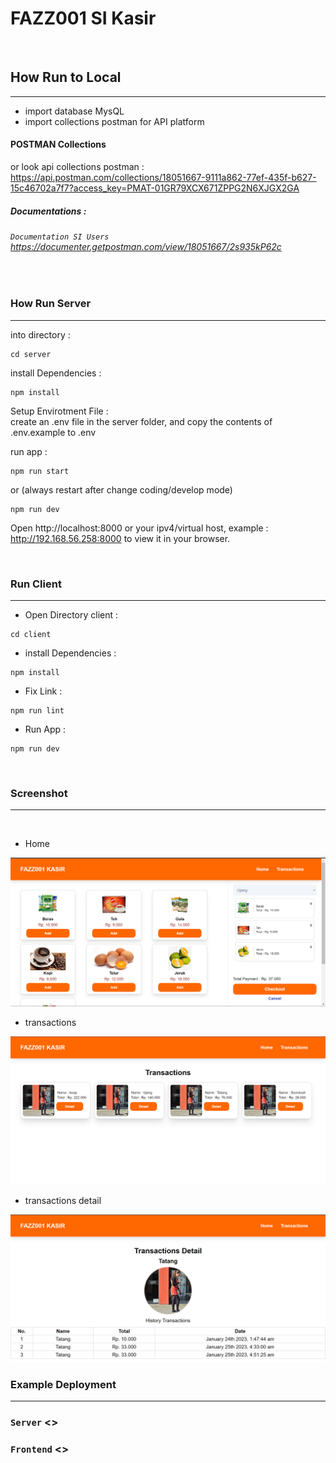 # FAZZ001 SI Kasir

<br/>

## How Run to Local

---

- import database MysQL
- import collections postman for API platform

#### POSTMAN Collections

or look api collections postman :
<https://api.postman.com/collections/18051667-9111a862-77ef-435f-b627-15c46702a7f7?access_key=PMAT-01GR79XCX671ZPPG2N6XJGX2GA>

##### Documentations :

###### `Documentation SI Users` <https://documenter.getpostman.com/view/18051667/2s935kP62c>

  <br/>

### How Run Server

---

into directory :

```
cd server
```

install Dependencies :

```
npm install
```

Setup Envirotment File :
<br/>
create an .env file in the server folder, and copy the contents of .env.example to .env

run app :

```
npm run start
```

or (always restart after change coding/develop mode)

```
npm run dev
```

Open http://localhost:8000 or your ipv4/virtual host, example : http://192.168.56.258:8000 to view it in your browser.

<br/>

### Run Client

---

- Open Directory client :

```
cd client
```

- install Dependencies :

```
npm install
```

- Fix Link :

```
npm run lint
```

- Run App :

```
npm run dev
```

<br/>

### Screenshot

---

<br/>

- Home

<img src='./assets/screenshot/ss1.png' />

- transactions

<img src='./assets/screenshot/ss2.png' />

- transactions detail

<img src='./assets/screenshot/ss3.png' />

<br/>

### Example Deployment

---

### `Server` <>

### `Frontend` <>
